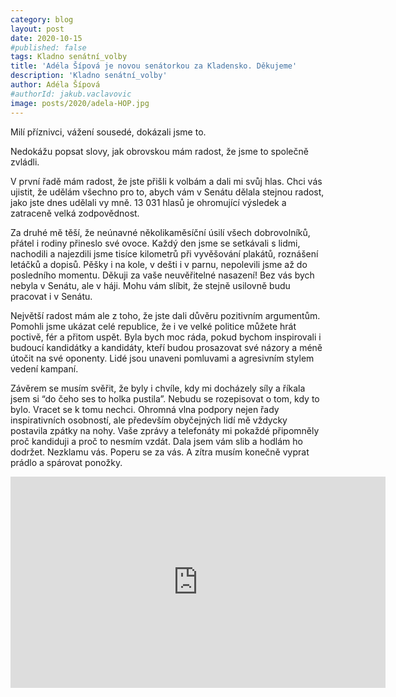 ```yaml
---
category: blog
layout: post
date: 2020-10-15
#published: false
tags: Kladno senátní_volby
title: 'Adéla Šípová je novou senátorkou za Kladensko. Děkujeme'
description: 'Kladno senátní_volby'
author: Adéla Šípová
#authorId: jakub.vaclavovic
image: posts/2020/adela-HOP.jpg
---
```


Milí příznivci, vážení sousedé,
dokázali jsme to.

Nedokážu popsat slovy, jak obrovskou mám radost, že jsme to společně zvládli.

V první řadě mám radost, že jste přišli k volbám a dali mi svůj hlas. Chci vás ujistit, že udělám všechno pro to, abych vám v Senátu dělala stejnou radost, jako jste dnes udělali vy mně. 13 031 hlasů je ohromující výsledek a zatraceně velká zodpovědnost.

Za druhé mě těší, že neúnavné několikaměsíční úsilí všech dobrovolníků, přátel i rodiny přineslo své ovoce. Každý den jsme se setkávali s lidmi, nachodili a najezdili jsme tisíce kilometrů při vyvěšování plakátů, roznášení letáčků a dopisů. Pěšky i na kole, v dešti i v parnu, nepolevili jsme až do posledního momentu. Děkuji za vaše neuvěřitelné nasazení! Bez vás bych nebyla v Senátu, ale v háji. Mohu vám slíbit, že stejně usilovně budu pracovat i v Senátu.

Největší radost mám ale z toho, že jste dali důvěru pozitivním argumentům. Pomohli jsme ukázat celé republice, že i ve velké politice můžete hrát poctivě, fér a přitom uspět. Byla bych moc ráda, pokud bychom inspirovali i budoucí kandidátky a kandidáty, kteří budou prosazovat své názory a méně útočit na své oponenty. Lidé jsou unaveni pomluvami a agresivním stylem vedení kampaní.

Závěrem se musím svěřit, že byly i chvíle, kdy mi docházely síly a říkala jsem si “do čeho ses to holka pustila”. Nebudu se rozepisovat o tom, kdy to bylo. Vracet se k tomu nechci. Ohromná vlna podpory nejen řady inspirativních osobností, ale především obyčejných lidí mě vždycky postavila zpátky na nohy. Vaše zprávy a telefonáty mi pokaždé připomněly proč kandiduji a proč to nesmím vzdát. Dala jsem vám slib a hodlám ho dodržet. Nezklamu vás. Poperu se za vás. A zítra musím konečně vyprat prádlo a spárovat ponožky.

<iframe src="https://www.facebook.com/plugins/video.php?href=https%3A%2F%2Fwww.facebook.com%2Fadeladosenatu2020%2Fvideos%2F443667783277107%2F&show_text=0&width=600" width="600" height="338" style="border:none;overflow:hidden" scrolling="no" frameborder="0" allowTransparency="true" allowFullScreen="true"></iframe>
